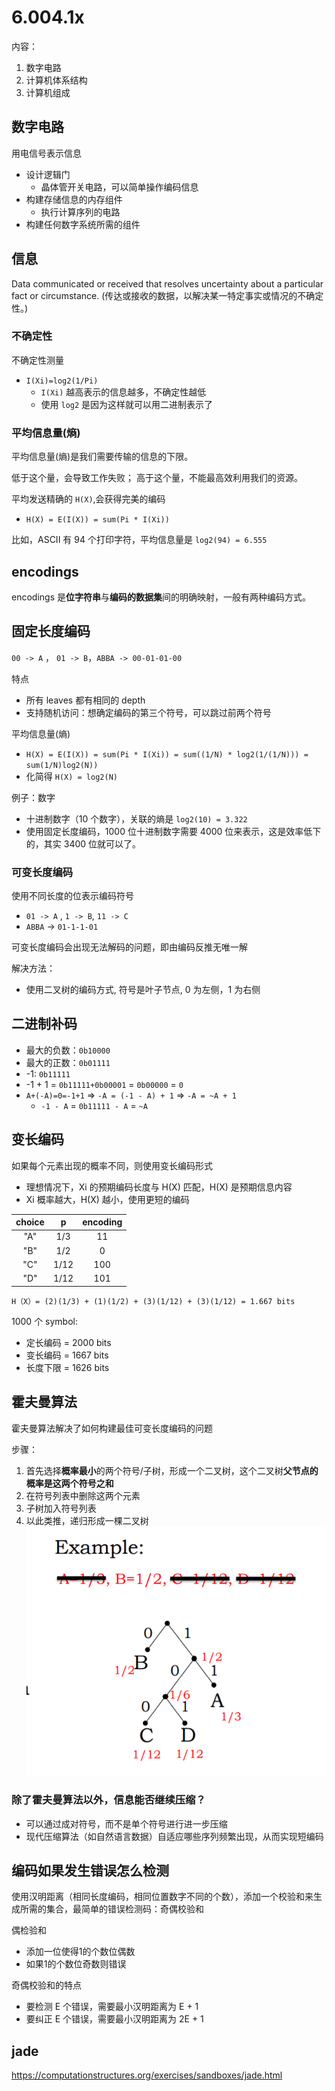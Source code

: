 # 6.004.1x
内容：
1. 数字电路
2. 计算机体系结构
3. 计算机组成

## 数字电路
用电信号表示信息
- 设计逻辑门
  - 晶体管开关电路，可以简单操作编码信息
- 构建存储信息的内存组件
  - 执行计算序列的电路
- 构建任何数字系统所需的组件

## 信息
Data communicated or received that resolves uncertainty about a particular fact or circumstance. (传达或接收的数据，以解决某一特定事实或情况的不确定性。)

### 不确定性
不确定性测量
- `I(Xi)=log2(1/Pi)`
  - `I(Xi)` 越高表示的信息越多，不确定性越低
  - 使用 `log2` 是因为这样就可以用二进制表示了

### 平均信息量(熵)
平均信息量(熵)是我们需要传输的信息的下限。

低于这个量，会导致工作失败；
高于这个量，不能最高效利用我们的资源。

平均发送精确的 `H(X)`,会获得完美的编码
- `H(X) = E(I(X)) = sum(Pi * I(Xi))`

比如，ASCII 有 94 个打印字符，平均信息量是 `log2(94) = 6.555`

## encodings
encodings 是**位字符串**与**编码的数据集**间的明确映射，一般有两种编码方式。

## 固定长度编码
`00 -> A` ， `01 -> B`，`ABBA -> 00-01-01-00`

特点
- 所有 leaves 都有相同的 depth
- 支持随机访问：想确定编码的第三个符号，可以跳过前两个符号

平均信息量(熵)
  - `H(X) = E(I(X)) = sum(Pi * I(Xi)) = sum((1/N) * log2(1/(1/N))) = sum(1/N)log2(N))`
  - 化简得 `H(X) = log2(N)`


例子：数字
  - 十进制数字（10 个数字），关联的熵是 `log2(10) = 3.322`
  - 使用固定长度编码，1000 位十进制数字需要 4000 位来表示，这是效率低下的，其实 3400 位就可以了。


### 可变长度编码
使用不同长度的位表示编码符号
  - `01 -> A` , `1 -> B`, `11 -> C`
  - `ABBA` -> `01-1-1-01`
  
可变长度编码会出现无法解码的问题，即由编码反推无唯一解

解决方法：
- 使用二叉树的编码方式, 符号是叶子节点, 0 为左侧，1 为右侧



## 二进制补码
- 最大的负数：`0b10000`
- 最大的正数：`0b01111`
- -1: `0b11111`
- -1 + 1 = `0b11111+0b00001` = `0b00000` = `0`
- `A+(-A)=0=-1+1` => `-A = (-1 - A) + 1` => `-A = ~A + 1`
  - `-1 - A` = `0b11111 - A` = `~A` 

## 变长编码
如果每个元素出现的概率不同，则使用变长编码形式
- 理想情况下，Xi 的预期编码长度与 H(X) 匹配，H(X) 是预期信息内容
- Xi 概率越大，H(X) 越小，使用更短的编码

|choice|p|encoding|
|:---:|:---:|:---:|
|"A"|1/3|11|
|"B"|1/2|0|
|"C"|1/12|100|
|"D"|1/12|101|
`H（X）= (2)(1/3) + (1)(1/2) + (3)(1/12) + (3)(1/12) = 1.667 bits`

1000 个 symbol:
- 定长编码 = 2000 bits
- 变长编码 = 1667 bits
- 长度下限 = 1626 bits

## 霍夫曼算法
霍夫曼算法解决了如何构建最佳可变长度编码的问题

步骤：
1. 首先选择**概率最小**的两个符号/子树，形成一个二叉树，这个二叉树**父节点的概率是这两个符号之和**
2. 在符号列表中删除这两个元素
3. 子树加入符号列表
4. 以此类推，递归形成一棵二叉树
![huffman](../images/huffman.png)

### 除了霍夫曼算法以外，信息能否继续压缩？
- 可以通过成对符号，而不是单个符号进行进一步压缩
- 现代压缩算法（如自然语言数据）自适应哪些序列频繁出现，从而实现短编码

## 编码如果发生错误怎么检测
使用汉明距离（相同长度编码，相同位置数字不同的个数），添加一个校验和来生成所需的集合，最简单的错误检测码：奇偶校验和

偶检验和
  - 添加一位使得1的个数位偶数
  - 如果1的个数位奇数则错误
  
奇偶校验和的特点
- 要检测 E 个错误，需要最小汉明距离为 E + 1
- 要纠正 E 个错误，需要最小汉明距离为 2E + 1 
  

## jade
https://computationstructures.org/exercises/sandboxes/jade.html

  